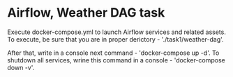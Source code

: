 # Airflow, Weather DAG task

Execute docker-compose.yml to launch Airflow services and related assets.
To execute, be sure that you are in proper derictory - './task1/weather-dag'.

After that, write in a console next command - 'docker-compose up -d'.
To shutdown all services, wrine this command in a console - 'docker-compose down -v'.